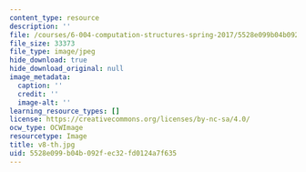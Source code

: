 ```yaml
---
content_type: resource
description: ''
file: /courses/6-004-computation-structures-spring-2017/5528e099b04b092fec32fd0124a7f635_v8-th.jpg
file_size: 33373
file_type: image/jpeg
hide_download: true
hide_download_original: null
image_metadata:
  caption: ''
  credit: ''
  image-alt: ''
learning_resource_types: []
license: https://creativecommons.org/licenses/by-nc-sa/4.0/
ocw_type: OCWImage
resourcetype: Image
title: v8-th.jpg
uid: 5528e099-b04b-092f-ec32-fd0124a7f635
---
```

